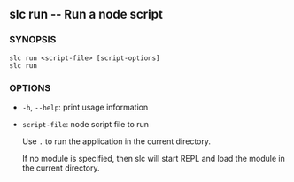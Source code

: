 ## slc run -- Run a node script

### SYNOPSIS

    slc run <script-file> [script-options]
    slc run

### OPTIONS

* `-h`, `--help`:
  print usage information
* `script-file`:
  node script file to run

  Use `.` to run the application in the current directory.

  If no module is specified, then slc will start REPL and load the
  module in the current directory.
